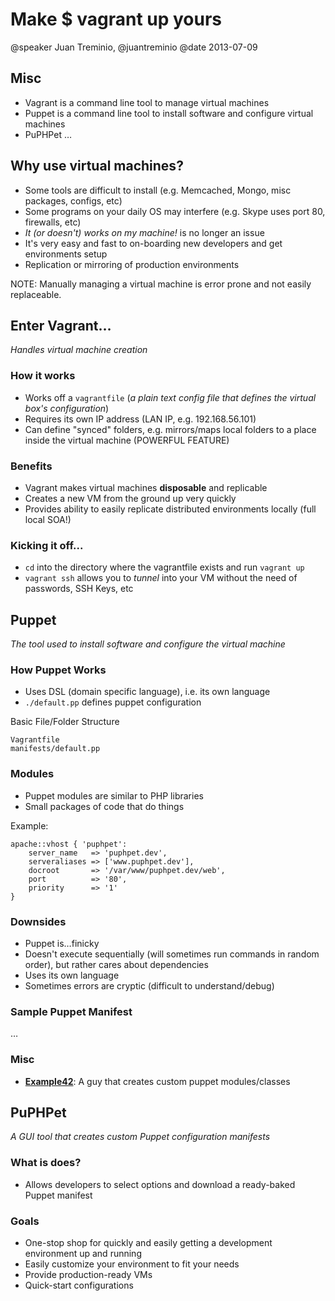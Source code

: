 # Make $ vagrant up yours
@speaker Juan Treminio, @juantreminio
@date 2013-07-09

## Misc
- Vagrant is a command line tool to manage virtual machines
- Puppet is a command line tool to install software and configure virtual machines
- PuPHPet …

## Why use virtual machines?
- Some tools are difficult to install (e.g. Memcached, Mongo, misc packages, configs, etc)
- Some programs on your daily OS may interfere (e.g. Skype uses port 80, firewalls, etc)
- *It (or doesn't) works on my machine!* is no longer an issue
- It's very easy and fast to on-boarding new developers and get environments setup
- Replication or mirroring of production environments

NOTE: Manually managing a virtual machine is error prone and not easily replaceable.

## Enter Vagrant…
*Handles virtual machine creation*

### How it works
- Works off a `vagrantfile` (*a plain text config file that defines the virtual box's configuration*)
- Requires its own IP address (LAN IP, e.g. 192.168.56.101)
- Can define "synced" folders, e.g. mirrors/maps local folders to a place inside the virtual machine (POWERFUL FEATURE)

### Benefits
- Vagrant makes virtual machines **disposable** and replicable
- Creates a new VM from the ground up very quickly
- Provides ability to easily replicate distributed environments locally (full local SOA!)

### Kicking it off...
- `cd` into the directory where the vagrantfile exists and run `vagrant up`
- `vagrant ssh` allows you to *tunnel* into your VM without the need of passwords, SSH Keys, etc

## Puppet
*The tool used to install software and configure the virtual machine*

### How Puppet Works
- Uses DSL (domain specific language), i.e. its own language
- `./default.pp` defines puppet configuration

Basic File/Folder Structure
```
Vagrantfile
manifests/default.pp
```

### Modules
- Puppet modules are similar to PHP libraries
- Small packages of code that do things

Example:
```
apache::vhost { 'puphpet':
    server_name   => 'puphpet.dev',
    serveraliases => ['www.puphpet.dev'],
    docroot       => '/var/www/puphpet.dev/web',
    port          => '80',
    priority      => '1'
}
```

### Downsides
- Puppet is…finicky
- Doesn't execute sequentially (will sometimes run commands in random order), but rather cares about dependencies
- Uses its own language
- Sometimes errors are cryptic (difficult to understand/debug)

### Sample Puppet Manifest
…

### Misc
- **[Example42](http://www.example42.com)**: A guy that creates custom puppet modules/classes

## PuPHPet
*A GUI tool that creates custom Puppet configuration manifests*

### What is does?
- Allows developers to select options and download a ready-baked Puppet manifest

### Goals
- One-stop shop for quickly and easily getting a development environment up and running
- Easily customize your environment to fit your needs
- Provide production-ready VMs
- Quick-start configurations